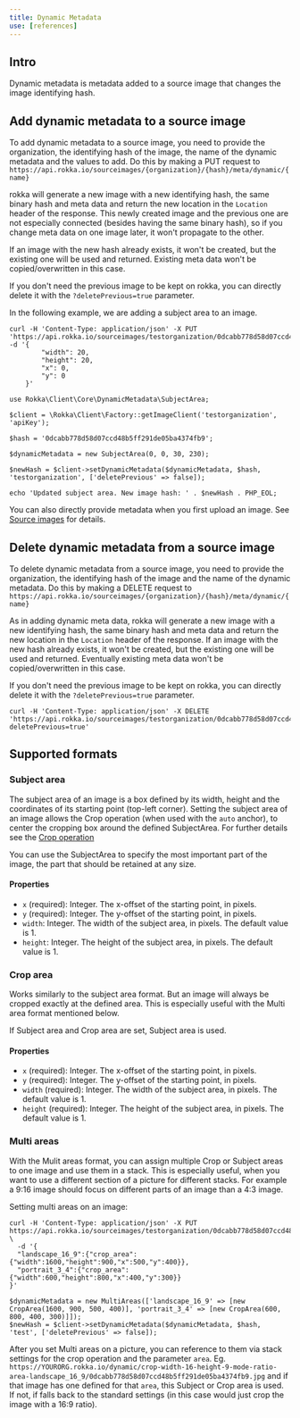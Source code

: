 ```yaml
---
title: Dynamic Metadata
use: [references]
---
```


## Intro

Dynamic metadata is metadata added to a source image that changes the image identifying hash. 

## Add dynamic metadata to a source image

To add dynamic metadata to a source image, you need to provide the organization, the identifying hash of the image, the name of the dynamic metadata and the values to add. Do this by making a PUT request to `https://api.rokka.io/sourceimages/{organization}/{hash}/meta/dynamic/{name}`

rokka will generate a new image with a new identifying hash, the same binary hash and meta data and return the new location in the `Location` header of the response.  This newly created image and the previous one are not especially connected (besides having the same binary hash), so if you change meta data on one image later, it won't propagate to the other.

If an image with the new hash already exists, it won't be created, but the existing one will be used and returned. Existing meta data won't be copied/overwritten in this case.

If you don't need the previous image to be kept on rokka, you can directly delete it with the `?deletePrevious=true` parameter.

In the following example, we are adding a subject area to an image.

```language-bash
curl -H 'Content-Type: application/json' -X PUT 'https://api.rokka.io/sourceimages/testorganization/0dcabb778d58d07ccd48b5ff291de05ba4374fb9/meta/dynamic/subject_area' -d '{
        "width": 20, 
        "height": 20, 
        "x": 0, 
        "y": 0
    }'
```


```language-php
use Rokka\Client\Core\DynamicMetadata\SubjectArea;

$client = \Rokka\Client\Factory::getImageClient('testorganization', 'apiKey');

$hash = '0dcabb778d58d07ccd48b5ff291de05ba4374fb9';

$dynamicMetadata = new SubjectArea(0, 0, 30, 230);

$newHash = $client->setDynamicMetadata($dynamicMetadata, $hash, 'testorganization', ['deletePrevious' => false]);

echo 'Updated subject area. New image hash: ' . $newHash . PHP_EOL;

```

You can also directly provide metadata when you first upload an image. See [Source images](sourceimages.html) for details.

## Delete dynamic metadata from a source image

To delete dynamic metadata from a source image, you need to provide the organization, the identifying hash of the image and the name of the dynamic metadata. Do this by making a DELETE request to `https://api.rokka.io/sourceimages/{organization}/{hash}/meta/dynamic/{name}`

As in adding dynamic meta data, rokka will generate a new image with a new identifying hash, the same binary hash and meta data and return the new location in the `Location` header of the response.  If an image with the new hash already exists, it won't be created, but the existing one will be used and returned. Eventually existing meta data won't be copied/overwritten in this case.

If you don't need the previous image to be kept on rokka, you can directly delete it with the `?deletePrevious=true` parameter.

```language-bash
curl -H 'Content-Type: application/json' -X DELETE 'https://api.rokka.io/sourceimages/testorganization/0dcabb778d58d07ccd48b5ff291de05ba4374fb9/meta/dynamic/subject_area?deletePrevious=true'
```
## Supported formats

### Subject area

The subject area of an image is a box defined by its width, height and the coordinates of its
starting point (top-left corner).
Setting the subject area of an image allows the Crop operation (when used with the `auto` anchor),
to center the cropping box around the defined SubjectArea.
For further details see the [Crop operation](../references/operations.html#crop) 
 
You can use the SubjectArea to specify the most important part of the image, the part that should be
retained at any size.

#### Properties

- `x` (required): Integer. The x-offset of the starting point, in pixels.
- `y` (required): Integer. The y-offset of the starting point, in pixels.
- `width`: Integer. The width of the subject area, in pixels. The default value is 1.
- `height`: Integer. The height of the subject area, in pixels. The default value is 1.

### Crop area

Works similarly to the subject area format. But an image will always be cropped exactly at the defined area. 
This is especially useful with the Multi area format mentioned below. 

If Subject area and Crop area are set, Subject area is used.

#### Properties

- `x` (required): Integer. The x-offset of the starting point, in pixels.
- `y` (required): Integer. The y-offset of the starting point, in pixels.
- `width` (required): Integer. The width of the subject area, in pixels. The default value is 1.
- `height` (required): Integer. The height of the subject area, in pixels. The default value is 1.

### Multi areas

With the  Mulit areas format, you can assign multiple Crop or Subject areas to one image and use them in a stack.
This is especially useful, when you want to use a different section of a picture for different stacks. For example a 9:16 image should focus on different parts of an image than a 4:3 image. 

Setting multi areas on an image:

```language-bash
curl -H 'Content-Type: application/json' -X PUT  https://api.rokka.io/sourceimages/testorganization/0dcabb778d58d07ccd48b5ff291de05ba4374fb9/meta/dynamic/multi_areas \
  -d '{
  "landscape_16_9":{"crop_area": {"width":1600,"height":900,"x":500,"y":400}},
  "portrait_3_4":{"crop_area": {"width":600,"height":800,"x":400,"y":300}}
}'
```

```language-php
$dynamicMetadata = new MultiAreas(['landscape_16_9' => [new CropArea(1600, 900, 500, 400)], 'portrait_3_4' => [new CropArea(600, 800, 400, 300)]]);
$newHash = $client->setDynamicMetadata($dynamicMetadata, $hash, 'test', ['deletePrevious' => false]);
```

After you set Multi areas on a picture, you can reference to them via stack settings for the crop operation and the parameter `area`. Eg.
`https://YOURORG.rokka.io/dynamic/crop-width-16-height-9-mode-ratio-area-landscape_16_9/0dcabb778d58d07ccd48b5ff291de05ba4374fb9.jpg` and if that image has one defined for that `area`, this Subject or Crop area is used. If not, if falls back to the standard settings (in this case would just crop the image with a 16:9 ratio).



